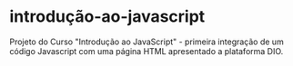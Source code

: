 # introdução-ao-javascript
Projeto do Curso "Introdução ao JavaScript" - primeira integração de um código Javascript com uma página HTML apresentado a plataforma DIO.
